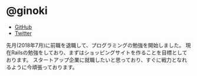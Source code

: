 # @ginoki

- [GitHub](https://github.com/ginokinh)
- [Twitter](https://twitter.com/ginokinh)

先月(2018年7月)に前職を退職して、プログラミングの勉強を開始しました。
現在Railsの勉強をしており、まずはショッピングサイトを作ることを目標としております。
スタートアップ企業に就職したいと思っており、すぐに戦力となれるように今頑張っております。
